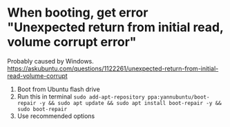 # When booting, get error "Unexpected return from initial read, volume corrupt error"

Probably caused by Windows.
https://askubuntu.com/questions/1122261/unexpected-return-from-initial-read-volume-corrupt

1. Boot from Ubuntu flash drive
2. Run this in terminal `sudo add-apt-repository ppa:yannubuntu/boot-repair -y && sudo apt update && sudo apt install boot-repair -y && sudo boot-repair`
3. Use recommended options